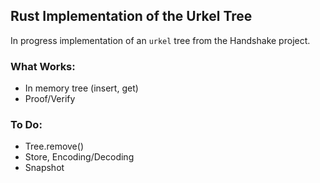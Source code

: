 
## Rust Implementation of the Urkel Tree

In progress implementation of an `urkel` tree from the Handshake project.

### What Works:
- In memory tree (insert, get)
- Proof/Verify

### To Do:
- Tree.remove()
- Store, Encoding/Decoding
- Snapshot
